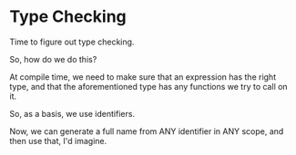 # Type Checking
Time to figure out type checking.

So, how do we do this?

At compile time, we need to make sure that
an expression has the right type, and that the aforementioned
type has any functions we try to call on it.

So, as a basis, we use identifiers.

Now, we can generate a full name from ANY identifier in ANY
scope, and then use that, I'd imagine.
